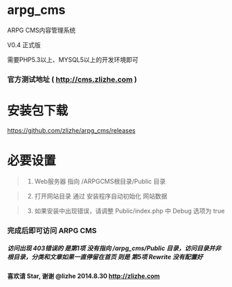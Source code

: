 arpg_cms
========

ARPG CMS内容管理系统


V0.4 正式版



需要PHP5.3以上、MYSQL5以上的开发环境即可


### 官方测试地址 ( http://cms.zlizhe.com ) ###


# 安装包下载 #
https://github.com/zlizhe/arpg_cms/releases


# 必要设置 #


>1. Web服务器 指向 /ARPGCMS根目录/Public 目录

>2. 打开网站目录 通过 安装程序自动初始化 网站数据

>3. 如果安装中出现错误，请调整 Public/index.php 中 Debug 选项为 true



### 完成后即可访问 ARPG CMS ###


##### 访问出现 403错误的 是第1项 没有指向 /arpg_cms/Public 目录，访问目录并非根目录，分类和文章如果一直停留在首页 则是 第5项 Rewrite 没有配置好 #####

#### 喜欢请 Star, 谢谢 @lizhe 2014.8.30 http://zlizhe.com ####
